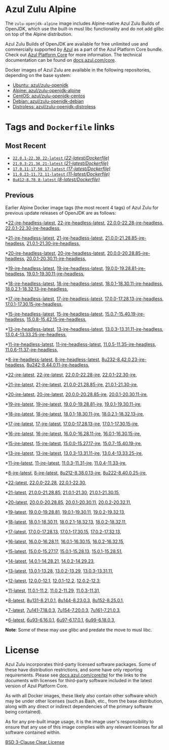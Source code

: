 Azul Zulu Alpine
================

The `zulu-openjdk-alpine` image includes Alpine-native Azul Zulu Builds of OpenJDK, which use the built-in musl libc functionality
and do not add glibc on top of the Alpine distribution.

Azul Zulu Builds of OpenJDK are available for free unlimited use and commercially supported by [Azul][1] as a part of the Azul Platform Core bundle.
Check out [Azul Platform Core][2] for more information. The technical documentation can be found on [docs.azul.com/core][3].

Docker images of Azul Zulu are available in the following repositories, depending on the base system:

  * [Ubuntu: azul/zulu-openjdk][4]
  * [Alpine: azul/zulu-openjdk-alpine][5]
  * [CentOS: azul/zulu-openjdk-centos][6]
  * [Debian: azul/zulu-openjdk-debian][7]
  * [Distroless: azul/zulu-openjdk-distroless][8]

Tags and `Dockerfile` links
===========================

Most Recent
-----------


  * [`22.0.1-22.30`, `22-latest` (*22-latest/Dockerfile)*][32]
  * [`21.0.3-21.34`, `21-latest` (*21-latest/Dockerfile)*][41]
  * [`17.0.11-17.50`, `17-latest` (*17-latest/Dockerfile)*][95]
  * [`11.0.23-11.72`, `11-latest` (*11-latest/Dockerfile)*][223]
  * [`8u412-8.78`, `8-latest` (*8-latest/Dockerfile)*][300]

Previous
--------

Earlier Alpine Docker image tags (the most recent 4 tags) of Azul Zulu for previous update releases of OpenJDK are as follows:


  *[22-jre-headless-latest][11],
  [22-jre-headless-latest][34],
  [22.0.0-22.28-jre-headless][35],
  [22.0.1-22.30-jre-headless][39],
  
  *[21-jre-headless-latest][12],
  [21-jre-headless-latest][43],
  [21.0.0-21.28.85-jre-headless][44],
  [21.0.1-21.30-jre-headless][48],
  
  
  
  
  *[20-jre-headless-latest][13],
  [20-jre-headless-latest][61],
  [20.0.0-20.28.85-jre-headless][64],
  [20.0.1-20.30.11-jre-headless][66],
  
  
  *[19-jre-headless-latest][14],
  [19-jre-headless-latest][72],
  [19.0.0-19.28.81-jre-headless][74],
  [19.0.1-19.30.11-jre-headless][78],
  
  
  *[18-jre-headless-latest][15],
  [18-jre-headless-latest][85],
  [18.0.1-18.30.11-jre-headless][86],
  [18.0.2.1-18.32.13-jre-headless][90],
  
  
  *[17-jre-headless-latest][16],
  [17-jre-headless-latest][97],
  [17.0.0-17.28.13-jre-headless][98],
  [17.0.1-17.30.15-jre-headless][103],
  
  
  
  
  
  
  
  
  
  
  
  
  
  
  *[15-jre-headless-latest][17],
  [15-jre-headless-latest][153],
  [15.0.7-15.40.19-jre-headless][164],
  [15.0.8-15.42.15-jre-headless][168],
  
  
  
  *[13-jre-headless-latest][18],
  [13-jre-headless-latest][180],
  [13.0.3-13.31.11-jre-headless][183],
  [13.0.4-13.33.25-jre-headless][188],
  
  
  
  
  
  
  
  
  
  
  
  *[11-jre-headless-latest][19],
  [11-jre-headless-latest][225],
  [11.0.5-11.35-jre-headless][232],
  [11.0.6-11.37-jre-headless][237],
  
  
  
  
  
  
  
  
  
  
  
  
  
  
  
  
  
  
  
  
  
  *[8-jre-headless-latest][20],
  [8-jre-headless-latest][302],
  [8u232-8.42.0.23-jre-headless][319],
  [8u242-8.44.0.11-jre-headless][322],
  
  
  
  
  
  
  
  
  
  
  
  
  
  
  
  
  
  
  
  
  
  *[22-jre-latest][21],
  [22-jre-latest][33],
  [22.0.0-22.28-jre][37],
  [22.0.1-22.30-jre][38],
  
  *[21-jre-latest][22],
  [21-jre-latest][42],
  [21.0.0-21.28.85-jre][46],
  [21.0.1-21.30-jre][47],
  
  
  
  
  *[20-jre-latest][23],
  [20-jre-latest][60],
  [20.0.0-20.28.85-jre][63],
  [20.0.1-20.30.11-jre][67],
  
  
  *[19-jre-latest][24],
  [19-jre-latest][73],
  [19.0.0-19.28.81-jre][76],
  [19.0.1-19.30.11-jre][77],
  
  
  *[18-jre-latest][25],
  [18-jre-latest][84],
  [18.0.1-18.30.11-jre][88],
  [18.0.2.1-18.32.13-jre][89],
  
  
  *[17-jre-latest][26],
  [17-jre-latest][96],
  [17.0.0-17.28.13-jre][100],
  [17.0.1-17.30.15-jre][101],
  
  
  
  
  
  
  
  
  
  
  
  
  
  
  *[16-jre-latest][27],
  [16-jre-latest][144],
  [16.0.0-16.28.11-jre][146],
  [16.0.1-16.30.15-jre][147],
  
  
  *[15-jre-latest][28],
  [15-jre-latest][152],
  [15.0.0-15.27.17-jre][154],
  [15.0.7-15.40.19-jre][163],
  
  
  
  
  *[13-jre-latest][29],
  [13-jre-latest][179],
  [13.0.3-13.31.11-jre][185],
  [13.0.4-13.33.25-jre][187],
  
  
  
  
  
  
  
  
  
  
  
  *[11-jre-latest][30],
  [11-jre-latest][224],
  [11.0.3-11.31-jre][228],
  [11.0.4-11.33-jre][231],
  
  
  
  
  
  
  
  
  
  
  
  
  
  
  
  
  
  
  
  
  
  
  
  
  *[8-jre-latest][31],
  [8-jre-latest][301],
  [8u212-8.38.0.13-jre][312],
  [8u222-8.40.0.25-jre][313],
  
  
  
  
  
  
  
  
  
  
  
  
  
  
  
  
  
  
  
  
  
  
  
  
  
  *[22-latest][32],
  [22.0.0-22.28][36],
  [22.0.1-22.30][40],
  
  *[21-latest][41],
  [21.0.0-21.28.85][45],
  [21.0.1-21.30][49],
  [21.0.1-21.30.15][51],
  
  
  
  *[20-latest][59],
  [20.0.0-20.28.85][62],
  [20.0.1-20.30.11][65],
  [20.0.2-20.32.11][68],
  
  *[19-latest][71],
  [19.0.0-19.28.81][75],
  [19.0.1-19.30.11][79],
  [19.0.2-19.32.13][81],
  
  *[18-latest][83],
  [18.0.1-18.30.11][87],
  [18.0.2.1-18.32.13][91],
  [18.0.2-18.32.11][94],
  
  *[17-latest][95],
  [17.0.0-17.28.13][99],
  [17.0.1-17.30.15][102],
  [17.0.2-17.32.13][104],
  
  
  
  
  
  
  
  
  
  
  
  
  
  *[16-latest][143],
  [16.0.0-16.28.11][145],
  [16.0.1-16.30.15][148],
  [16.0.2-16.32.15][149],
  
  *[15-latest][151],
  [15.0.0-15.27.17][155],
  [15.0.1-15.28.13][156],
  [15.0.1-15.28.51][157],
  
  
  
  
  
  
  
  
  
  
  *[14-latest][175],
  [14.0.1-14.28.21][176],
  [14.0.2-14.29.23][177],
  
  *[13-latest][178],
  [13.0.1-13.28][181],
  [13.0.2-13.29][182],
  [13.0.3-13.31.11][184],
  
  
  
  
  
  
  
  
  
  
  
  
  *[12-latest][219],
  [12.0.0-12.1][220],
  [12.0.1-12.2][221],
  [12.0.2-12.3][222],
  
  *[11-latest][223],
  [11.0.1-11.2][226],
  [11.0.2-11.29][227],
  [11.0.3-11.31][229],
  
  
  
  
  
  
  
  
  
  
  
  
  
  
  
  
  
  
  
  
  
  
  
  
  
  *[8-latest][300],
  [8u131-8.21.0.1][303],
  [8u144-8.23.0.3][304],
  [8u152-8.25.0.1][305],
  
  
  
  
  
  
  
  
  
  
  
  
  
  
  
  
  
  
  
  
  
  
  
  
  
  
  
  
  
  
  
  
  *[7-latest][385],
  [7u141-7.18.0.3][386],
  [7u154-7.20.0.3][387],
  [7u161-7.21.0.3][388],
  
  
  
  
  
  
  
  
  
  
  
  
  
  
  
  
  
  
  
  
  *[6-latest][408],
  [6u93-6.16.0.1][409],
  [6u97-6.17.0.1][410],
  [6u99-6.18.0.3][411],
  
  
  
  
  **Note**: Some of these may use glibc and predate the move to musl libc.

License
=======

Azul Zulu incorporates third-party licensed software packages. Some of these have distribution restrictions, and some have only reporting requirements. Please see [docs.azul.com/core/tpl][9] for the links to the documents with licenses for third-party software included in the latest version of Azul Platform Core.

As with all Docker images, these likely also contain other software which may be under other licenses (such as Bash, etc., from the base distribution, along with any direct or indirect dependencies of the primary software being contained).

As for any pre-built image usage, it is the image user's responsibility to ensure that any use of this image complies with any relevant licenses for all software contained within.

[BSD 3-Clause Clear License][10]

  [1]: https://www.azul.com/
  [2]: https://www.azul.com/products/core/
  [3]: https://docs.azul.com/core/
  [4]: https://hub.docker.com/r/azul/zulu-openjdk
  [5]: https://hub.docker.com/r/azul/zulu-openjdk-alpine
  [6]: https://hub.docker.com/r/azul/zulu-openjdk-centos
  [7]: https://hub.docker.com/r/azul/zulu-openjdk-debian
  [8]: https://hub.docker.com/r/azul/zulu-openjdk-distroless
  [9]: https://docs.azul.com/core/tpl
  [10]: https://github.com/zulu-openjdk/zulu-openjdk/blob/master/LICENSE.txt


  [11]: https://github.com/zulu-openjdk/zulu-openjdk/blob/master/alpine/22-jre-headless-latest/Dockerfile
  [34]: https://github.com/zulu-openjdk/zulu-openjdk/blob/master/alpine/22-jre-headless-latest/Dockerfile
  [35]: https://github.com/zulu-openjdk/zulu-openjdk/blob/master/alpine/22.0.0-22.28-jre-headless/Dockerfile
  [39]: https://github.com/zulu-openjdk/zulu-openjdk/blob/master/alpine/22.0.1-22.30-jre-headless/Dockerfile
  
  [12]: https://github.com/zulu-openjdk/zulu-openjdk/blob/master/alpine/21-jre-headless-latest/Dockerfile
  [43]: https://github.com/zulu-openjdk/zulu-openjdk/blob/master/alpine/21-jre-headless-latest/Dockerfile
  [44]: https://github.com/zulu-openjdk/zulu-openjdk/blob/master/alpine/21.0.0-21.28.85-jre-headless/Dockerfile
  [48]: https://github.com/zulu-openjdk/zulu-openjdk/blob/master/alpine/21.0.1-21.30-jre-headless/Dockerfile
  
  
  
  
  [13]: https://github.com/zulu-openjdk/zulu-openjdk/blob/master/alpine/20-jre-headless-latest/Dockerfile
  [61]: https://github.com/zulu-openjdk/zulu-openjdk/blob/master/alpine/20-jre-headless-latest/Dockerfile
  [64]: https://github.com/zulu-openjdk/zulu-openjdk/blob/master/alpine/20.0.0-20.28.85-jre-headless/Dockerfile
  [66]: https://github.com/zulu-openjdk/zulu-openjdk/blob/master/alpine/20.0.1-20.30.11-jre-headless/Dockerfile
  
  
  [14]: https://github.com/zulu-openjdk/zulu-openjdk/blob/master/alpine/19-jre-headless-latest/Dockerfile
  [72]: https://github.com/zulu-openjdk/zulu-openjdk/blob/master/alpine/19-jre-headless-latest/Dockerfile
  [74]: https://github.com/zulu-openjdk/zulu-openjdk/blob/master/alpine/19.0.0-19.28.81-jre-headless/Dockerfile
  [78]: https://github.com/zulu-openjdk/zulu-openjdk/blob/master/alpine/19.0.1-19.30.11-jre-headless/Dockerfile
  
  
  [15]: https://github.com/zulu-openjdk/zulu-openjdk/blob/master/alpine/18-jre-headless-latest/Dockerfile
  [85]: https://github.com/zulu-openjdk/zulu-openjdk/blob/master/alpine/18-jre-headless-latest/Dockerfile
  [86]: https://github.com/zulu-openjdk/zulu-openjdk/blob/master/alpine/18.0.1-18.30.11-jre-headless/Dockerfile
  [90]: https://github.com/zulu-openjdk/zulu-openjdk/blob/master/alpine/18.0.2.1-18.32.13-jre-headless/Dockerfile
  
  
  [16]: https://github.com/zulu-openjdk/zulu-openjdk/blob/master/alpine/17-jre-headless-latest/Dockerfile
  [97]: https://github.com/zulu-openjdk/zulu-openjdk/blob/master/alpine/17-jre-headless-latest/Dockerfile
  [98]: https://github.com/zulu-openjdk/zulu-openjdk/blob/master/alpine/17.0.0-17.28.13-jre-headless/Dockerfile
  [103]: https://github.com/zulu-openjdk/zulu-openjdk/blob/master/alpine/17.0.1-17.30.15-jre-headless/Dockerfile
  
  
  
  
  
  
  
  
  
  
  
  
  
  
  [17]: https://github.com/zulu-openjdk/zulu-openjdk/blob/master/alpine/15-jre-headless-latest/Dockerfile
  [153]: https://github.com/zulu-openjdk/zulu-openjdk/blob/master/alpine/15-jre-headless-latest/Dockerfile
  [164]: https://github.com/zulu-openjdk/zulu-openjdk/blob/master/alpine/15.0.7-15.40.19-jre-headless/Dockerfile
  [168]: https://github.com/zulu-openjdk/zulu-openjdk/blob/master/alpine/15.0.8-15.42.15-jre-headless/Dockerfile
  
  
  
  [18]: https://github.com/zulu-openjdk/zulu-openjdk/blob/master/alpine/13-jre-headless-latest/Dockerfile
  [180]: https://github.com/zulu-openjdk/zulu-openjdk/blob/master/alpine/13-jre-headless-latest/Dockerfile
  [183]: https://github.com/zulu-openjdk/zulu-openjdk/blob/master/alpine/13.0.3-13.31.11-jre-headless/Dockerfile
  [188]: https://github.com/zulu-openjdk/zulu-openjdk/blob/master/alpine/13.0.4-13.33.25-jre-headless/Dockerfile
  
  
  
  
  
  
  
  
  
  
  
  [19]: https://github.com/zulu-openjdk/zulu-openjdk/blob/master/alpine/11-jre-headless-latest/Dockerfile
  [225]: https://github.com/zulu-openjdk/zulu-openjdk/blob/master/alpine/11-jre-headless-latest/Dockerfile
  [232]: https://github.com/zulu-openjdk/zulu-openjdk/blob/master/alpine/11.0.5-11.35-jre-headless/Dockerfile
  [237]: https://github.com/zulu-openjdk/zulu-openjdk/blob/master/alpine/11.0.6-11.37-jre-headless/Dockerfile
  
  
  
  
  
  
  
  
  
  
  
  
  
  
  
  
  
  
  
  
  
  [20]: https://github.com/zulu-openjdk/zulu-openjdk/blob/master/alpine/8-jre-headless-latest/Dockerfile
  [302]: https://github.com/zulu-openjdk/zulu-openjdk/blob/master/alpine/8-jre-headless-latest/Dockerfile
  [319]: https://github.com/zulu-openjdk/zulu-openjdk/blob/master/alpine/8u232-8.42.0.23-jre-headless/Dockerfile
  [322]: https://github.com/zulu-openjdk/zulu-openjdk/blob/master/alpine/8u242-8.44.0.11-jre-headless/Dockerfile
  
  
  
  
  
  
  
  
  
  
  
  
  
  
  
  
  
  
  
  
  
  [21]: https://github.com/zulu-openjdk/zulu-openjdk/blob/master/alpine/22-jre-latest/Dockerfile
  [33]: https://github.com/zulu-openjdk/zulu-openjdk/blob/master/alpine/22-jre-latest/Dockerfile
  [37]: https://github.com/zulu-openjdk/zulu-openjdk/blob/master/alpine/22.0.0-22.28-jre/Dockerfile
  [38]: https://github.com/zulu-openjdk/zulu-openjdk/blob/master/alpine/22.0.1-22.30-jre/Dockerfile
  
  [22]: https://github.com/zulu-openjdk/zulu-openjdk/blob/master/alpine/21-jre-latest/Dockerfile
  [42]: https://github.com/zulu-openjdk/zulu-openjdk/blob/master/alpine/21-jre-latest/Dockerfile
  [46]: https://github.com/zulu-openjdk/zulu-openjdk/blob/master/alpine/21.0.0-21.28.85-jre/Dockerfile
  [47]: https://github.com/zulu-openjdk/zulu-openjdk/blob/master/alpine/21.0.1-21.30-jre/Dockerfile
  
  
  
  
  [23]: https://github.com/zulu-openjdk/zulu-openjdk/blob/master/alpine/20-jre-latest/Dockerfile
  [60]: https://github.com/zulu-openjdk/zulu-openjdk/blob/master/alpine/20-jre-latest/Dockerfile
  [63]: https://github.com/zulu-openjdk/zulu-openjdk/blob/master/alpine/20.0.0-20.28.85-jre/Dockerfile
  [67]: https://github.com/zulu-openjdk/zulu-openjdk/blob/master/alpine/20.0.1-20.30.11-jre/Dockerfile
  
  
  [24]: https://github.com/zulu-openjdk/zulu-openjdk/blob/master/alpine/19-jre-latest/Dockerfile
  [73]: https://github.com/zulu-openjdk/zulu-openjdk/blob/master/alpine/19-jre-latest/Dockerfile
  [76]: https://github.com/zulu-openjdk/zulu-openjdk/blob/master/alpine/19.0.0-19.28.81-jre/Dockerfile
  [77]: https://github.com/zulu-openjdk/zulu-openjdk/blob/master/alpine/19.0.1-19.30.11-jre/Dockerfile
  
  
  [25]: https://github.com/zulu-openjdk/zulu-openjdk/blob/master/alpine/18-jre-latest/Dockerfile
  [84]: https://github.com/zulu-openjdk/zulu-openjdk/blob/master/alpine/18-jre-latest/Dockerfile
  [88]: https://github.com/zulu-openjdk/zulu-openjdk/blob/master/alpine/18.0.1-18.30.11-jre/Dockerfile
  [89]: https://github.com/zulu-openjdk/zulu-openjdk/blob/master/alpine/18.0.2.1-18.32.13-jre/Dockerfile
  
  
  [26]: https://github.com/zulu-openjdk/zulu-openjdk/blob/master/alpine/17-jre-latest/Dockerfile
  [96]: https://github.com/zulu-openjdk/zulu-openjdk/blob/master/alpine/17-jre-latest/Dockerfile
  [100]: https://github.com/zulu-openjdk/zulu-openjdk/blob/master/alpine/17.0.0-17.28.13-jre/Dockerfile
  [101]: https://github.com/zulu-openjdk/zulu-openjdk/blob/master/alpine/17.0.1-17.30.15-jre/Dockerfile
  
  
  
  
  
  
  
  
  
  
  
  
  
  
  [27]: https://github.com/zulu-openjdk/zulu-openjdk/blob/master/alpine/16-jre-latest/Dockerfile
  [144]: https://github.com/zulu-openjdk/zulu-openjdk/blob/master/alpine/16-jre-latest/Dockerfile
  [146]: https://github.com/zulu-openjdk/zulu-openjdk/blob/master/alpine/16.0.0-16.28.11-jre/Dockerfile
  [147]: https://github.com/zulu-openjdk/zulu-openjdk/blob/master/alpine/16.0.1-16.30.15-jre/Dockerfile
  
  
  [28]: https://github.com/zulu-openjdk/zulu-openjdk/blob/master/alpine/15-jre-latest/Dockerfile
  [152]: https://github.com/zulu-openjdk/zulu-openjdk/blob/master/alpine/15-jre-latest/Dockerfile
  [154]: https://github.com/zulu-openjdk/zulu-openjdk/blob/master/alpine/15.0.0-15.27.17-jre/Dockerfile
  [163]: https://github.com/zulu-openjdk/zulu-openjdk/blob/master/alpine/15.0.7-15.40.19-jre/Dockerfile
  
  
  
  
  [29]: https://github.com/zulu-openjdk/zulu-openjdk/blob/master/alpine/13-jre-latest/Dockerfile
  [179]: https://github.com/zulu-openjdk/zulu-openjdk/blob/master/alpine/13-jre-latest/Dockerfile
  [185]: https://github.com/zulu-openjdk/zulu-openjdk/blob/master/alpine/13.0.3-13.31.11-jre/Dockerfile
  [187]: https://github.com/zulu-openjdk/zulu-openjdk/blob/master/alpine/13.0.4-13.33.25-jre/Dockerfile
  
  
  
  
  
  
  
  
  
  
  
  [30]: https://github.com/zulu-openjdk/zulu-openjdk/blob/master/alpine/11-jre-latest/Dockerfile
  [224]: https://github.com/zulu-openjdk/zulu-openjdk/blob/master/alpine/11-jre-latest/Dockerfile
  [228]: https://github.com/zulu-openjdk/zulu-openjdk/blob/master/alpine/11.0.3-11.31-jre/Dockerfile
  [231]: https://github.com/zulu-openjdk/zulu-openjdk/blob/master/alpine/11.0.4-11.33-jre/Dockerfile
  
  
  
  
  
  
  
  
  
  
  
  
  
  
  
  
  
  
  
  
  
  
  
  
  [31]: https://github.com/zulu-openjdk/zulu-openjdk/blob/master/alpine/8-jre-latest/Dockerfile
  [301]: https://github.com/zulu-openjdk/zulu-openjdk/blob/master/alpine/8-jre-latest/Dockerfile
  [312]: https://github.com/zulu-openjdk/zulu-openjdk/blob/master/alpine/8u212-8.38.0.13-jre/Dockerfile
  [313]: https://github.com/zulu-openjdk/zulu-openjdk/blob/master/alpine/8u222-8.40.0.25-jre/Dockerfile
  
  
  
  
  
  
  
  
  
  
  
  
  
  
  
  
  
  
  
  
  
  
  
  
  
  [32]: https://github.com/zulu-openjdk/zulu-openjdk/blob/master/alpine/22-latest/Dockerfile
  [36]: https://github.com/zulu-openjdk/zulu-openjdk/blob/master/alpine/22.0.0-22.28/Dockerfile
  [40]: https://github.com/zulu-openjdk/zulu-openjdk/blob/master/alpine/22.0.1-22.30/Dockerfile
  
  [41]: https://github.com/zulu-openjdk/zulu-openjdk/blob/master/alpine/21-latest/Dockerfile
  [45]: https://github.com/zulu-openjdk/zulu-openjdk/blob/master/alpine/21.0.0-21.28.85/Dockerfile
  [49]: https://github.com/zulu-openjdk/zulu-openjdk/blob/master/alpine/21.0.1-21.30/Dockerfile
  [51]: https://github.com/zulu-openjdk/zulu-openjdk/blob/master/alpine/21.0.1-21.30.15/Dockerfile
  
  
  
  [59]: https://github.com/zulu-openjdk/zulu-openjdk/blob/master/alpine/20-latest/Dockerfile
  [62]: https://github.com/zulu-openjdk/zulu-openjdk/blob/master/alpine/20.0.0-20.28.85/Dockerfile
  [65]: https://github.com/zulu-openjdk/zulu-openjdk/blob/master/alpine/20.0.1-20.30.11/Dockerfile
  [68]: https://github.com/zulu-openjdk/zulu-openjdk/blob/master/alpine/20.0.2-20.32.11/Dockerfile
  
  [71]: https://github.com/zulu-openjdk/zulu-openjdk/blob/master/alpine/19-latest/Dockerfile
  [75]: https://github.com/zulu-openjdk/zulu-openjdk/blob/master/alpine/19.0.0-19.28.81/Dockerfile
  [79]: https://github.com/zulu-openjdk/zulu-openjdk/blob/master/alpine/19.0.1-19.30.11/Dockerfile
  [81]: https://github.com/zulu-openjdk/zulu-openjdk/blob/master/alpine/19.0.2-19.32.13/Dockerfile
  
  [83]: https://github.com/zulu-openjdk/zulu-openjdk/blob/master/alpine/18-latest/Dockerfile
  [87]: https://github.com/zulu-openjdk/zulu-openjdk/blob/master/alpine/18.0.1-18.30.11/Dockerfile
  [91]: https://github.com/zulu-openjdk/zulu-openjdk/blob/master/alpine/18.0.2.1-18.32.13/Dockerfile
  [94]: https://github.com/zulu-openjdk/zulu-openjdk/blob/master/alpine/18.0.2-18.32.11/Dockerfile
  
  [95]: https://github.com/zulu-openjdk/zulu-openjdk/blob/master/alpine/17-latest/Dockerfile
  [99]: https://github.com/zulu-openjdk/zulu-openjdk/blob/master/alpine/17.0.0-17.28.13/Dockerfile
  [102]: https://github.com/zulu-openjdk/zulu-openjdk/blob/master/alpine/17.0.1-17.30.15/Dockerfile
  [104]: https://github.com/zulu-openjdk/zulu-openjdk/blob/master/alpine/17.0.2-17.32.13/Dockerfile
  
  
  
  
  
  
  
  
  
  
  
  
  
  [143]: https://github.com/zulu-openjdk/zulu-openjdk/blob/master/alpine/16-latest/Dockerfile
  [145]: https://github.com/zulu-openjdk/zulu-openjdk/blob/master/alpine/16.0.0-16.28.11/Dockerfile
  [148]: https://github.com/zulu-openjdk/zulu-openjdk/blob/master/alpine/16.0.1-16.30.15/Dockerfile
  [149]: https://github.com/zulu-openjdk/zulu-openjdk/blob/master/alpine/16.0.2-16.32.15/Dockerfile
  
  [151]: https://github.com/zulu-openjdk/zulu-openjdk/blob/master/alpine/15-latest/Dockerfile
  [155]: https://github.com/zulu-openjdk/zulu-openjdk/blob/master/alpine/15.0.0-15.27.17/Dockerfile
  [156]: https://github.com/zulu-openjdk/zulu-openjdk/blob/master/alpine/15.0.1-15.28.13/Dockerfile
  [157]: https://github.com/zulu-openjdk/zulu-openjdk/blob/master/alpine/15.0.1-15.28.51/Dockerfile
  
  
  
  
  
  
  
  
  
  
  [175]: https://github.com/zulu-openjdk/zulu-openjdk/blob/master/alpine/14-latest/Dockerfile
  [176]: https://github.com/zulu-openjdk/zulu-openjdk/blob/master/alpine/14.0.1-14.28.21/Dockerfile
  [177]: https://github.com/zulu-openjdk/zulu-openjdk/blob/master/alpine/14.0.2-14.29.23/Dockerfile
  
  [178]: https://github.com/zulu-openjdk/zulu-openjdk/blob/master/alpine/13-latest/Dockerfile
  [181]: https://github.com/zulu-openjdk/zulu-openjdk/blob/master/alpine/13.0.1-13.28/Dockerfile
  [182]: https://github.com/zulu-openjdk/zulu-openjdk/blob/master/alpine/13.0.2-13.29/Dockerfile
  [184]: https://github.com/zulu-openjdk/zulu-openjdk/blob/master/alpine/13.0.3-13.31.11/Dockerfile
  
  
  
  
  
  
  
  
  
  
  
  
  [219]: https://github.com/zulu-openjdk/zulu-openjdk/blob/master/alpine/12-latest/Dockerfile
  [220]: https://github.com/zulu-openjdk/zulu-openjdk/blob/master/alpine/12.0.0-12.1/Dockerfile
  [221]: https://github.com/zulu-openjdk/zulu-openjdk/blob/master/alpine/12.0.1-12.2/Dockerfile
  [222]: https://github.com/zulu-openjdk/zulu-openjdk/blob/master/alpine/12.0.2-12.3/Dockerfile
  
  [223]: https://github.com/zulu-openjdk/zulu-openjdk/blob/master/alpine/11-latest/Dockerfile
  [226]: https://github.com/zulu-openjdk/zulu-openjdk/blob/master/alpine/11.0.1-11.2/Dockerfile
  [227]: https://github.com/zulu-openjdk/zulu-openjdk/blob/master/alpine/11.0.2-11.29/Dockerfile
  [229]: https://github.com/zulu-openjdk/zulu-openjdk/blob/master/alpine/11.0.3-11.31/Dockerfile
  
  
  
  
  
  
  
  
  
  
  
  
  
  
  
  
  
  
  
  
  
  
  
  
  
  [300]: https://github.com/zulu-openjdk/zulu-openjdk/blob/master/alpine/8-latest/Dockerfile
  [303]: https://github.com/zulu-openjdk/zulu-openjdk/blob/master/alpine/8u131-8.21.0.1/Dockerfile
  [304]: https://github.com/zulu-openjdk/zulu-openjdk/blob/master/alpine/8u144-8.23.0.3/Dockerfile
  [305]: https://github.com/zulu-openjdk/zulu-openjdk/blob/master/alpine/8u152-8.25.0.1/Dockerfile
  
  
  
  
  
  
  
  
  
  
  
  
  
  
  
  
  
  
  
  
  
  
  
  
  
  
  
  
  
  
  
  
  [385]: https://github.com/zulu-openjdk/zulu-openjdk/blob/master/alpine/7-latest/Dockerfile
  [386]: https://github.com/zulu-openjdk/zulu-openjdk/blob/master/alpine/7u141-7.18.0.3/Dockerfile
  [387]: https://github.com/zulu-openjdk/zulu-openjdk/blob/master/alpine/7u154-7.20.0.3/Dockerfile
  [388]: https://github.com/zulu-openjdk/zulu-openjdk/blob/master/alpine/7u161-7.21.0.3/Dockerfile
  
  
  
  
  
  
  
  
  
  
  
  
  
  
  
  
  
  
  
  
  [408]: https://github.com/zulu-openjdk/zulu-openjdk/blob/master/alpine/6-latest/Dockerfile
  [409]: https://github.com/zulu-openjdk/zulu-openjdk/blob/master/alpine/6u93-6.16.0.1/Dockerfile
  [410]: https://github.com/zulu-openjdk/zulu-openjdk/blob/master/alpine/6u97-6.17.0.1/Dockerfile
  [411]: https://github.com/zulu-openjdk/zulu-openjdk/blob/master/alpine/6u99-6.18.0.3/Dockerfile
  
  
  
  
  